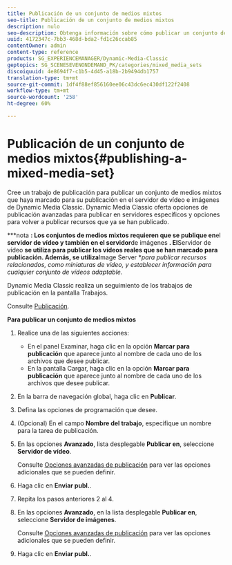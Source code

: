```yaml
---
title: Publicación de un conjunto de medios mixtos
seo-title: Publicación de un conjunto de medios mixtos
description: nulo
seo-description: Obtenga información sobre cómo publicar un conjunto de medios mixtos.
uuid: 4172347c-7bb3-468d-bda2-fd1c26ccab85
contentOwner: admin
content-type: reference
products: SG_EXPERIENCEMANAGER/Dynamic-Media-Classic
geptopics: SG_SCENESEVENONDEMAND_PK/categories/mixed_media_sets
discoiquuid: 4e8694f7-c1b5-4d45-a18b-2b9494db1757
translation-type: tm+mt
source-git-commit: 1df4f88ef856160ee06c43dc6ec430df122f2408
workflow-type: tm+mt
source-wordcount: '258'
ht-degree: 60%

---
```



# Publicación de un conjunto de medios mixtos{#publishing-a-mixed-media-set}

Cree un trabajo de publicación para publicar un conjunto de medios mixtos que haya marcado para su publicación en el servidor de vídeo e imágenes de Dynamic Media Classic. Dynamic Media Classic oferta opciones de publicación avanzadas para publicar en servidores específicos y opciones para volver a publicar recursos que ya se han publicado.

***nota **: Los conjuntos de medios mixtos requieren que se publique en**el **servidor de vídeo y también en el servidor**de imágenes **. El**Servidor de vídeo **se utiliza para publicar los vídeos reales que se han marcado para publicación. Además, se utiliza**Image Server **para publicar recursos relacionados, como miniaturas de vídeo, y establecer información para cualquier conjunto de vídeos adaptable.*

Dynamic Media Classic realiza un seguimiento de los trabajos de publicación en la pantalla Trabajos.

Consulte [Publicación](publishing-files.md#publishing_files).

<!-- 

Comment Type: remark
Last Modified By: unknown unknown 
Last Modified Date: 

<p>RB: Updated the following steps as per Cynthia email, 11/9/2012, added 11/12/2012</p>

 -->

**Para publicar un conjunto de medios mixtos**

1. Realice una de las siguientes acciones:

   * En el panel Examinar, haga clic en la opción **Marcar para publicación**  que aparece junto al nombre de cada uno de los archivos que desee publicar.
   * En la pantalla Cargar, haga clic en la opción **Marcar para publicación**  que aparece junto al nombre de cada uno de los archivos que desee publicar.

1. En la barra de navegación global, haga clic en **Publicar**.
1. Defina las opciones de programación que desee.
1. (Opcional) En el campo **Nombre del trabajo**, especifique un nombre para la tarea de publicación.
1. En las opciones **Avanzado**, lista desplegable **Publicar en**, seleccione **Servidor de vídeo**.

   Consulte [Opciones avanzadas de publicación](publishing-files.md#advanced_publish_options) para ver las opciones adicionales que se pueden definir.

1. Haga clic en **Enviar publ.**.
1. Repita los pasos anteriores 2 al 4.
1. En las opciones **Avanzado**, en la lista desplegable **Publicar en**, seleccione **Servidor de imágenes**.

   Consulte [Opciones avanzadas de publicación](publishing-files.md#advanced_publish_options) para ver las opciones adicionales que se pueden definir.

1. Haga clic en **Enviar publ.**.

